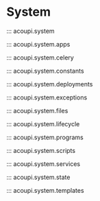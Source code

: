# System

::: acoupi.system

::: acoupi.system.apps

::: acoupi.system.celery

::: acoupi.system.constants

::: acoupi.system.deployments

::: acoupi.system.exceptions

::: acoupi.system.files

::: acoupi.system.lifecycle

::: acoupi.system.programs

::: acoupi.system.scripts

::: acoupi.system.services

::: acoupi.system.state

::: acoupi.system.templates
